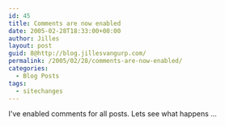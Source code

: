 ```yaml
---
id: 45
title: Comments are now enabled
date: 2005-02-28T18:33:00+00:00
author: Jilles
layout: post
guid: 8@http://blog.jillesvangurp.com/
permalink: /2005/02/28/comments-are-now-enabled/
categories:
  - Blog Posts
tags:
  - sitechanges
---
```

 I've enabled comments for all posts. Lets see what happens ... 